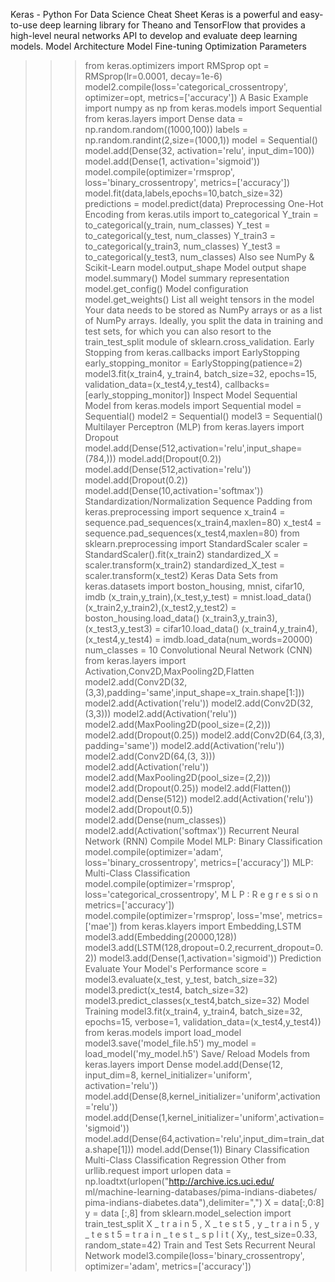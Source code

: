 Keras - Python For Data Science Cheat Sheet
Keras is a powerful and easy-to-use deep learning library for Theano and TensorFlow that provides a high-level neural networks API to develop and evaluate deep learning models.
Model Architecture
Model Fine-tuning
Optimization Parameters
>>> from keras.optimizers import RMSprop
>>> opt = RMSprop(lr=0.0001, decay=1e-6)
>>> model2.compile(loss='categorical_crossentropy',
optimizer=opt,
metrics=['accuracy'])
A Basic Example
>>> import numpy as np
>>> from keras.models import Sequential
>>> from keras.layers import Dense
>>> data = np.random.random((1000,100))
>>> labels = np.random.randint(2,size=(1000,1))
>>> model = Sequential()
>>> model.add(Dense(32,
activation='relu',
input_dim=100))
>>> model.add(Dense(1, activation='sigmoid'))
>>> model.compile(optimizer='rmsprop',
loss='binary_crossentropy',
metrics=['accuracy'])
>>> model.fit(data,labels,epochs=10,batch_size=32)
>>> predictions = model.predict(data)
Preprocessing
One-Hot Encoding
>>> from keras.utils import to_categorical
>>> Y_train = to_categorical(y_train, num_classes)
>>> Y_test = to_categorical(y_test, num_classes)
>>> Y_train3 = to_categorical(y_train3, num_classes)
>>> Y_test3 = to_categorical(y_test3, num_classes)
Also see NumPy & Scikit-Learn
>>> model.output_shape Model output shape
>>> model.summary() Model summary representation
>>> model.get_config() Model configuration
>>> model.get_weights() List all weight tensors in the model
Your data needs to be stored as NumPy arrays or as a list of NumPy arrays. Ideally,
you split the data in training and test sets, for which you can also resort
to the train_test_split module of sklearn.cross_validation.
Early Stopping
>>> from keras.callbacks import EarlyStopping
>>> early_stopping_monitor = EarlyStopping(patience=2)
>>> model3.fit(x_train4,
y_train4,
batch_size=32,
epochs=15,
validation_data=(x_test4,y_test4),
callbacks=[early_stopping_monitor])
Inspect Model
Sequential Model
>>> from keras.models import Sequential
>>> model = Sequential()
>>> model2 = Sequential()
>>> model3 = Sequential()
Multilayer Perceptron (MLP)
>>> from keras.layers import Dropout
>>> model.add(Dense(512,activation='relu',input_shape=(784,)))
>>> model.add(Dropout(0.2))
>>> model.add(Dense(512,activation='relu'))
>>> model.add(Dropout(0.2))
>>> model.add(Dense(10,activation='softmax'))
Standardization/Normalization
Sequence Padding
>>> from keras.preprocessing import sequence
>>> x_train4 = sequence.pad_sequences(x_train4,maxlen=80)
>>> x_test4 = sequence.pad_sequences(x_test4,maxlen=80)
>>> from sklearn.preprocessing import StandardScaler
>>> scaler = StandardScaler().fit(x_train2)
>>> standardized_X = scaler.transform(x_train2)
>>> standardized_X_test = scaler.transform(x_test2)
Keras Data Sets
>>> from keras.datasets import boston_housing,
mnist,
cifar10,
imdb
>>> (x_train,y_train),(x_test,y_test) = mnist.load_data()
>>> (x_train2,y_train2),(x_test2,y_test2) = boston_housing.load_data()
>>> (x_train3,y_train3),(x_test3,y_test3) = cifar10.load_data()
>>> (x_train4,y_train4),(x_test4,y_test4) = imdb.load_data(num_words=20000)
>>> num_classes = 10
Convolutional Neural Network (CNN)
>>> from keras.layers import Activation,Conv2D,MaxPooling2D,Flatten
>>> model2.add(Conv2D(32,(3,3),padding='same',input_shape=x_train.shape[1:]))
>>> model2.add(Activation('relu'))
>>> model2.add(Conv2D(32,(3,3)))
>>> model2.add(Activation('relu'))
>>> model2.add(MaxPooling2D(pool_size=(2,2)))
>>> model2.add(Dropout(0.25))
>>> model2.add(Conv2D(64,(3,3), padding='same'))
>>> model2.add(Activation('relu'))
>>> model2.add(Conv2D(64,(3, 3)))
>>> model2.add(Activation('relu'))
>>> model2.add(MaxPooling2D(pool_size=(2,2)))
>>> model2.add(Dropout(0.25))
>>> model2.add(Flatten())
>>> model2.add(Dense(512))
>>> model2.add(Activation('relu'))
>>> model2.add(Dropout(0.5))
>>> model2.add(Dense(num_classes))
>>> model2.add(Activation('softmax'))
Recurrent Neural Network (RNN)
Compile Model
MLP: Binary Classification
>>> model.compile(optimizer='adam',
loss='binary_crossentropy',
metrics=['accuracy'])
MLP: Multi-Class Classification
>>> model.compile(optimizer='rmsprop',
loss='categorical_crossentropy',
M L P : R e g r e s si o n metrics=['accuracy'])
>>> model.compile(optimizer='rmsprop',
loss='mse',
metrics=['mae'])
>>> from keras.klayers import Embedding,LSTM
>>> model3.add(Embedding(20000,128))
>>> model3.add(LSTM(128,dropout=0.2,recurrent_dropout=0.2))
>>> model3.add(Dense(1,activation='sigmoid'))
Prediction
Evaluate Your Model's Performance
>>> score = model3.evaluate(x_test,
y_test,
batch_size=32)
>>> model3.predict(x_test4, batch_size=32)
>>> model3.predict_classes(x_test4,batch_size=32)
Model Training
>>> model3.fit(x_train4,
y_train4,
batch_size=32,
epochs=15,
verbose=1,
validation_data=(x_test4,y_test4))
>>> from keras.models import load_model
>>> model3.save('model_file.h5')
>>> my_model = load_model('my_model.h5')
Save/ Reload Models
>>> from keras.layers import Dense
>>> model.add(Dense(12,
input_dim=8,
kernel_initializer='uniform',
activation='relu'))
>>> model.add(Dense(8,kernel_initializer='uniform',activation='relu'))
>>> model.add(Dense(1,kernel_initializer='uniform',activation='sigmoid'))
>>> model.add(Dense(64,activation='relu',input_dim=train_data.shape[1]))
>>> model.add(Dense(1))
Binary Classification
Multi-Class Classification
Regression
Other
>>> from urllib.request import urlopen
>>> data = np.loadtxt(urlopen("http://archive.ics.uci.edu/
ml/machine-learning-databases/pima-indians-diabetes/
pima-indians-diabetes.data"),delimiter=",")
>>> X = data[:,0:8]
>>> y = data [:,8]
>>> from sklearn.model_selection import train_test_split
> > > X _ t r a i n 5 , X _ t e s t 5 , y _ t r a i n 5 , y _ t e s t 5 = t r a i n _ t e s t _ s p l i t ( Xy,,
test_size=0.33,
random_state=42)
Train and Test Sets
Recurrent Neural Network
>>> model3.compile(loss='binary_crossentropy',
optimizer='adam',
metrics=['accuracy'])

